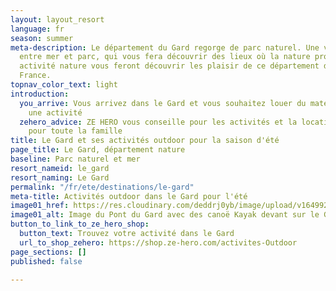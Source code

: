 ```yaml
---
layout: layout_resort
language: fr
season: summer
meta-description: Le département du Gard regorge de parc naturel. Une véritable destination
  entre mer et parc, qui vous fera découvrir des lieux où la nature prospère. Diverses
  activité nature vous feront découvrir les plaisir de ce département du Sud de la
  France.
topnav_color_text: light
introduction:
  you_arrive: Vous arrivez dans le Gard et vous souhaitez louer du matériel ou trouver
    une activité
  zehero_advice: ZE HERO vous conseille pour les activités et la location des équipements
    pour toute la famille
title: Le Gard et ses activités outdoor pour la saison d'été
page_title: Le Gard, département nature
baseline: Parc naturel et mer
resort_nameid: le_gard
resort_naming: Le Gard
permalink: "/fr/ete/destinations/le-gard"
meta-title: Activités outdoor dans le Gard pour l'été
image01_href: https://res.cloudinary.com/deddrj0yb/image/upload/v1649921244/website/resorts/Gard/bernd-dittrich-B7cO-Z9V_zc-unsplash.jpg
image01_alt: Image du Pont du Gard avec des canoë Kayak devant sur le Gard
button_to_link_to_ze_hero_shop:
  button_text: Trouvez votre activité dans le Gard
  url_to_shop_zehero: https://shop.ze-hero.com/activites-Outdoor
page_sections: []
published: false

---
```

